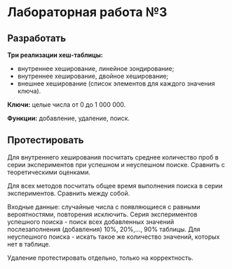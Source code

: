 # Лабораторная работа №3

## Разработать

**Три реализации хеш-таблицы:**

- внутреннее хеширование, линейное зондирование;
- внутреннее хеширование, двойное хеширование;
- внешнее хеширование (список элементов для каждого значения ключа).

**Ключи:** целые числа от 0 до 1 000 000.

**Функции:** добавление, удаление, поиск.

## Протестировать
Для внутреннего хеширования посчитать среднее количество проб в серии экспериментов при успешном и неуспешном поиске. Сравнить с теоретическими оценками.

Для всех методов посчитать общее время выполнения поиска в серии экспериментов. Сравнить между собой.

Входные данные: случайные числа с появляющиеся с равными вероятностями, повторения исключить. Серия экспериментов успешного поиска - поиск всех добавленных значений послезаполнения (добавления) 10%, 20%,..., 90% таблицы. Для неуспешного поиска - искать такое же количество значений, которых нет в таблице.

Удаление протестировать отдельно, только на корректность.

